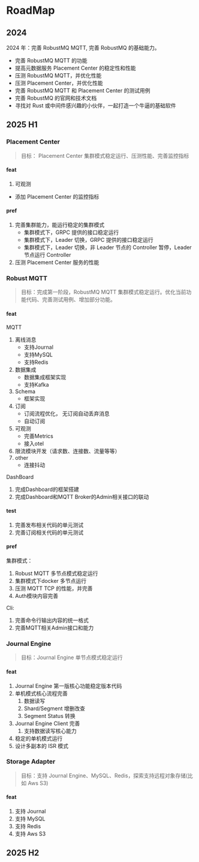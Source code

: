 # RoadMap
## 2024
2024 年：完善 RobustMQ MQTT, 完善 RobustMQ 的基础能力。
- 完善 RobustMQ MQTT 的功能
- 提高元数据服务 Placement Center 的稳定性和性能
- 压测 RobustMQ MQTT，并优化性能
- 压测 Placement Center，并优化性能
- 完善 RobustMQ MQTT 和 Placement Center 的测试用例
- 完善 RobustMQ 的官网和技术文档
- 寻找对 Rust 或中间件感兴趣的小伙伴，一起打造一个牛逼的基础软件

## 2025 H1

### Placement Center
> 目标： Placement Center 集群模式稳定运行、压测性能、完善监控指标

#### feat
1. 可观测
- 添加 Placement Center 的监控指标

#### pref
1. 完善集群能力，能运行稳定的集群模式
   - 集群模式下，GRPC 提供的接口稳定运行
   - 集群模式下，Leader 切换，GRPC 提供的接口稳定运行
   - 集群模式下，Leader 切换，非 Leader 节点的 Controller 暂停，Leader 节点运行 Controller
2. 压测 Placement Center 服务的性能

### Robust MQTT
> 目标：完成第一阶段，RobustMQ MQTT 集群模式稳定运行。优化当前功能代码、完善测试用例、增加部分功能。

#### feat
MQTT
1. 离线消息
   - 支持Journal
   - 支持MySQL
   - 支持Redis
2. 数据集成
   - 数据集成框架实现
   - 支持Kafka
3. Schema
   - 框架实现
4. 订阅
   - 订阅流程优化， 无订阅自动丢弃消息
   - 自动订阅
5. 可观测
   - 完善Metrics
   - 接入otel
6. 限流模块开发（请求数、连接数、流量等等）
7. other
   - 连接抖动

DashBoard
1. 完成Dashboard的框架搭建
2. 完成Dashboard和MQTT Broker的Admin相关接口的联动

#### test
1. 完善发布相关代码的单元测试
2. 完善订阅相关代码的单元测试

#### pref
集群模式：
1. Robust MQTT 多节点模式稳定运行
2. 集群模式下docker 多节点运行
3. 压测 MQTT TCP 的性能，并完善
4. Auth模块内容完善

Cli:
1. 完善命令行输出内容的统一格式
2. 完善MQTT相关Admin接口和能力

### Journal Engine
> 目标：Journal Engine 单节点模式稳定运行

#### feat
1. Journal Engine 第一版核心功能稳定版本代码
2. 单机模式核心流程完善
   1. 数据读写
   2. Shard/Segment 增删改查
   3. Segment Status 转换
3. Journal Engine Client 完善
   1. 支持数据读写核心能力
4. 稳定的单机模式运行
5. 设计多副本的 ISR 模式

### Storage Adapter
> 目标：支持 Journal Engine、MySQL、Redis，探索支持远程对象存储(比如 Aws S3)

#### feat
1. 支持 Journal
2. 支持 MySQL
3. 支持 Redis
4. 支持 Aws S3

## 2025 H2
